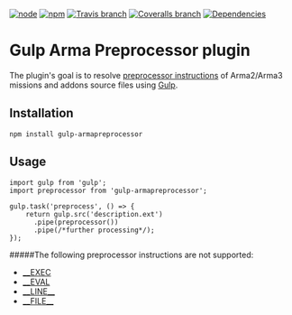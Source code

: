 [![node][node-image]][node-url] [![npm][npm-image]][npm-url] [![Travis branch][travis-image]][travis-url] [![Coveralls branch][coveralls-image]][coveralls-url] [![Dependencies][david-image]][david-url]

# Gulp Arma Preprocessor plugin
The plugin's goal is to resolve [preprocessor instructions](https://community.bistudio.com/wiki/PreProcessor_Commands) of Arma2/Arma3 missions and addons source files using [Gulp](http://gulpjs.com).

## Installation
```
npm install gulp-armapreprocessor
```

## Usage
```
import gulp from 'gulp';
import preprocessor from 'gulp-armapreprocessor';

gulp.task('preprocess', () => {
	return gulp.src('description.ext')
	  .pipe(preprocessor())
	  .pipe(/*further processing*/);
});
```

#####The following preprocessor instructions are not supported:
* [__EXEC](https://community.bistudio.com/wiki/PreProcessor_Commands#EXEC)
* [__EVAL](https://community.bistudio.com/wiki/PreProcessor_Commands#EVAL)
* [\_\_LINE\_\_](https://community.bistudio.com/wiki/PreProcessor_Commands#LINE)
* [\_\_FILE\_\_](https://community.bistudio.com/wiki/PreProcessor_Commands#FILE)

[node-url]: https://nodejs.org
[node-image]: https://img.shields.io/node/v/gulp-armapreprocessor.svg

[npm-url]: https://www.npmjs.com/package/gulp-armapreprocessor
[npm-image]: https://img.shields.io/npm/v/gulp-armapreprocessor.svg

[travis-url]: https://travis-ci.org/winseros/gulp-armapreprocessor-plugin
[travis-image]: https://img.shields.io/travis/winseros/gulp-armapreprocessor-plugin/master.svg

[coveralls-url]: https://coveralls.io/github/winseros/gulp-armapreprocessor-plugin
[coveralls-image]: https://img.shields.io/coveralls/winseros/gulp-armapreprocessor-plugin/master.svg

[david-url]: https://david-dm.org/winseros/gulp-armapreprocessor-plugin
[david-image]: https://david-dm.org/winseros/gulp-armapreprocessor-plugin/master.svg
